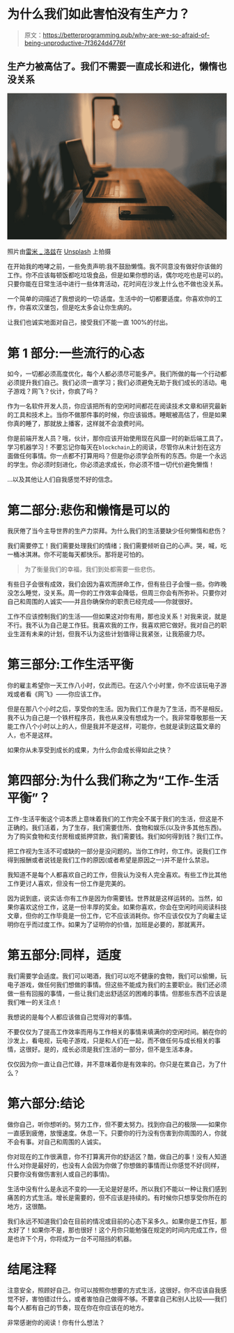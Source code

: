 # 为什么我们如此害怕没有生产力？

> 原文：<https://betterprogramming.pub/why-are-we-so-afraid-of-being-unproductive-7f3624d4776f>

## 生产力被高估了。我们不需要一直成长和进化，懒惰也没关系

![](img/c2efdcaa4dcdf145fb0d160b5afa9961.png)

照片由[雷米 _ 洛兹](https://unsplash.com/@axellvak?utm_source=medium&utm_medium=referral)在 [Unsplash](https://unsplash.com?utm_source=medium&utm_medium=referral) 上拍摄

在开始我的咆哮之前，一些免责声明:我不鼓励懒惰。我不同意没有做好你该做的工作。你不应该每顿饭都吃垃圾食品，但是如果你想的话，偶尔吃吃也是可以的。只要你能在日常生活中进行一些体育活动，花时间在沙发上什么也不做也没关系。

一个简单的词描述了我想说的一切:适度。生活中的一切都要适度。你喜欢你的工作，你喜欢汉堡包，但是吃太多会让你生病的。

让我们也诚实地面对自己，接受我们不能一直 100%的付出。

# 第 1 部分:一些流行的心态

如今，一切都必须高度优化，每个人都必须尽可能多产。我们所做的每一个行动都必须提升我们自己。我们必须一直学习；我们必须避免无助于我们成长的活动。电子游戏？网飞？伙计，你疯了吗？

作为一名软件开发人员，你应该把所有的空闲时间都花在阅读技术文章和研究最新的工具和技术上。当你不做那件事的时候，你应该锻炼。睡眠被高估了，但是如果你真的睡了，那就放上播客，这样就不会浪费时间。

你是前端开发人员？哦，伙计，那你应该开始使用现在风靡一时的新后端工具了。学习机器学习！不要忘记你每天在`blockchain`上的阅读，尽管你从未计划在这方面做任何事情。你一点都不打算用吗？但是你必须学会所有的东西。你是一个永远的学生。你必须时刻进化，你必须追求成长，你必须不惜一切代价避免懒惰！

…以及其他让人们自我感觉不好的信念。

# 第二部分:悲伤和懒惰是可以的

我厌倦了当今主导世界的生产力崇拜。为什么我们的生活要缺少任何懒惰和悲伤？

我们需要停工！我们需要处理我们的情绪；我们需要倾听自己的心声。哭，喊，吃一桶冰淇淋。你不可能每天都快乐。那将是可怕的。

> 为了衡量我们的幸福，我们到处都需要一些悲伤。

有些日子会很有成效，我们会因为喜欢而拼命工作，但有些日子会慢一些。你昨晚没怎么睡觉，没关系。周一你的工作效率会降低，但周三你会有所弥补。只要你对自己和周围的人诚实——并且你确保你的职责已经完成——你就很好。

工作不应该控制我们的生活——但如果这对你有用，那也没关系！对我来说，就是不行。我不认为自己是工作狂。我喜欢我的工作，我喜欢把它做好。我对自己的职业生涯有未来的计划，但我不认为这些计划值得让我紧张，让我筋疲力尽。

# 第三部分:工作生活平衡

你的雇主希望你一天工作八小时，仅此而已。在这八个小时里，你不应该玩电子游戏或者看《网飞》——你应该工作。

但是在那八个小时之后，享受你的生活。因为我们工作是为了生活，而不是相反。我不认为自己是一个铁杆程序员，我也从来没有想成为一个。我非常尊敬那些一天能工作八个小时以上的人，但是我并不是这样，可能你，也就是读到这篇文章的人，也不是这样。

如果你从未享受到成长的成果，为什么你会成长得如此之快？

# 第四部分:为什么我们称之为“工作-生活平衡”？

工作-生活平衡这个词本质上意味着我们的工作完全不属于我们的生活，但这是不正确的。我们活着，为了生存，我们需要住所、食物和娱乐(以及许多其他东西)。为了购买食物和支付房租或抵押贷款，我们需要钱。我们如何得到钱？我们工作。

把工作视为生活不可或缺的一部分是没问题的。当你工作时，你工作。说我们工作得到报酬或者说钱是我们工作的原因(或者希望是原因之一)并不是什么禁忌。

我知道不是每个人都喜欢自己的工作，但我认为没有人完全喜欢。有些工作比其他工作更讨人喜欢，但没有一份工作是完美的。

因为说到底，说实话:你有工作是因为你需要钱。世界就是这样运转的。当然，如果你喜欢这份工作，这是一份丰厚的奖金。如果你喜欢，你会在空闲时间阅读科技文章，但你的工作毕竟是一份工作，它不应该消耗你。你不应该仅仅为了向雇主证明你在乎而过度工作。如果为了证明你的价值，加班是必要的，那就离开。

# 第五部分:同样，适度

我们需要学会适度。我们可以喝酒，我们可以吃不健康的食物，我们可以偷懒，玩电子游戏，做任何我们想做的事情。但这些不能成为我们的主要职业。我们还必须做一些有回报的事情，一些让我们走出舒适区的困难的事情。但那些东西不应该是我们唯一的关注点！

我想说的是每个人都应该做自己觉得对的事情。

不要仅仅为了提高工作效率而用与工作相关的事情来填满你的空闲时间。躺在你的沙发上，看电视，玩电子游戏，只是和人们在一起，而不做任何与成长相关的事情，这很好。是的，成长必须是我们生活的一部分，但不是生活本身。

仅仅因为你一直让自己忙碌，并不意味着你是有效率的。你只是在累自己，为了什么？

# 第六部分:结论

做你自己，听你想听的。努力工作，但不要太努力。找到你自己的极限——如果你一直感到疲倦，放慢速度。休息一下。只要你的行为没有伤害到你周围的人，你就不会有事。对自己和周围的人诚实。

你对现在的工作很满意，你不打算离开你的舒适区？酷，做自己的事！没有人知道什么对你是最好的，也没有人会因为你做了你想做的事情而让你感觉不好(同样，只要你没有做伤害别人或自己的事情)。

生活中没有什么是永远不变的——无论是好是坏。所以我们不能以一种让我们感到痛苦的方式生活。增长是需要的，但不应该是持续的。有时候你只想享受你所在的地方，这很酷。

我们永远不知道我们会在目前的情况或目前的心态下呆多久。如果你是工作狂，那太好了！如果你不是，那也很好！这个月你只能勉强在规定的时间内完成工作，但是也许下个月，你将成为一台不可阻挡的机器。

# 结尾注释

注意安全，照顾好自己。你可以按照你想要的方式生活，这很好。你不应该自我感觉不好，害怕错过什么，或者害怕自己做得不够。不要拿自己和别人比较——我们每个人都有自己的节奏，现在你在你应该在的地方。

非常感谢你的阅读！你有什么想法？